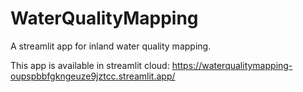 # WaterQualityMapping

A streamlit app for inland water quality mapping. 

This app is available in streamlit cloud: https://waterqualitymapping-oupspbbfgkngeuze9jztcc.streamlit.app/

